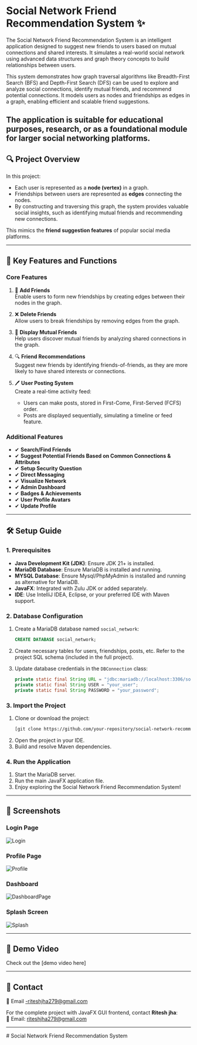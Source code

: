 
# Social Network Friend Recommendation System ✨

The Social Network Friend Recommendation System is an intelligent application designed to suggest new friends to users based on mutual connections and shared interests. It simulates a real-world social network using advanced data structures and graph theory concepts to build relationships between users.

This system demonstrates how graph traversal algorithms like Breadth-First Search (BFS) and Depth-First Search (DFS) can be used to explore and analyze social connections, identify mutual friends, and recommend potential connections. It models users as nodes and friendships as edges in a graph, enabling efficient and scalable friend suggestions.

The application is suitable for educational purposes, research, or as a foundational module for larger social networking platforms.
---

## 🔍 Project Overview

In this project:

- Each user is represented as a **node (vertex)** in a graph.
- Friendships between users are represented as **edges** connecting the nodes.
- By constructing and traversing this graph, the system provides valuable social insights, such as identifying mutual friends and recommending new connections.

This mimics the **friend suggestion features** of popular social media platforms.

---

## 🔧 Key Features and Functions

### Core Features
1. 🧩 **Add Friends**  
   Enable users to form new friendships by creating edges between their nodes in the graph.

2. ❌ **Delete Friends**  
   Allow users to break friendships by removing edges from the graph.

3. 🧳 **Display Mutual Friends**  
   Help users discover mutual friends by analyzing shared connections in the graph.

4. 🔍 **Friend Recommendations**  
   Suggest new friends by identifying friends-of-friends, as they are more likely to have shared interests or connections.

5. 🖊️ **User Posting System**  
   Create a real-time activity feed:  
   - Users can make posts, stored in First-Come, First-Served (FCFS) order.  
   - Posts are displayed sequentially, simulating a timeline or feed feature.

### Additional Features
- ✔ **Search/Find Friends**  
- ✔ **Suggest Potential Friends Based on Common Connections & Attributes**  
- ✔ **Setup Security Question**  
- ✔ **Direct Messaging**  
- ✔ **Visualize Network**  
- ✔ **Admin Dashboard**  
- ✔ **Badges & Achievements**  
- ✔ **User Profile Avatars**  
- ✔ **Update Profile**

---

## 🛠️ Setup Guide

### 1. Prerequisites
- **Java Development Kit (JDK)**: Ensure JDK 21+ is installed.
- **MariaDB Database**: Ensure MariaDB is installed and running.
- **MYSQL Database**:  Ensure Mysql/PhpMyAdmin is installed and running as alternative for MariaDB.
- **JavaFX**: Integrated with Zulu JDK or added separately.
- **IDE**: Use IntelliJ IDEA, Eclipse, or your preferred IDE with Maven support.

### 2. Database Configuration
1. Create a MariaDB database named `social_network`:
   ```sql
   CREATE DATABASE social_network;
   ```
2. Create necessary tables for users, friendships, posts, etc. Refer to the project SQL schema (included in the full project).

3. Update database credentials in the `DBConnection` class:
   ```java
   private static final String URL = "jdbc:mariadb://localhost:3306/social_network";
   private static final String USER = "your_user";
   private static final String PASSWORD = "your_password";
   ```

### 3. Import the Project
1. Clone or download the project:
   ```bash
   [git clone https://github.com/your-repository/social-network-recommendation-system.git](https://github.com/Ritesh02189/SocialNetworkFriendRecommendationSystem.git)
   ```
2. Open the project in your IDE.
3. Build and resolve Maven dependencies.

### 4. Run the Application
1. Start the MariaDB server.
2. Run the main JavaFX application file.
3. Enjoy exploring the Social Network Friend Recommendation System!

---

## 📸 Screenshots

### Login Page  
![Login](https://github.com/user-attachments/assets/08a04005-54ec-42f7-b917-71ed0bc515a1)  

### Profile Page  
![Profile](https://github.com/user-attachments/assets/320187b3-d29e-40d2-965a-997185d83e44)  

### Dashboard  
![DashboardPage](https://github.com/user-attachments/assets/5cf3989b-4808-452d-afc3-476860c5cd3b)  

### Splash Screen  
![Splash](https://github.com/user-attachments/assets/b81f3323-43a5-4581-aca2-b6dfad395b04)  

---

## 🎥 Demo Video

Check out the [demo video here]

---

## 🔗 Contact
📧 Email -riteshjha279@gmail.com

For the complete project with JavaFX GUI frontend, contact **Ritesh jha**:  
📧 Email: riteshjha279@gmail.com

---
#   S o c i a l   N e t w o r k   F r i e n d   R e c o m m e n d a t i o n   S y s t e m 
 
 
